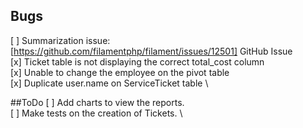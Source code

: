 ## Bugs

[ ] Summarization issue: [https://github.com/filamentphp/filament/issues/12501] GitHub Issue \
[x] Ticket table is not displaying the correct total_cost column \
[x] Unable to change the employee on the pivot table \
[x] Duplicate user.name on ServiceTicket table \

##ToDo
[ ] Add charts to view the reports. \
[ ] Make tests on the creation of Tickets. \ 
